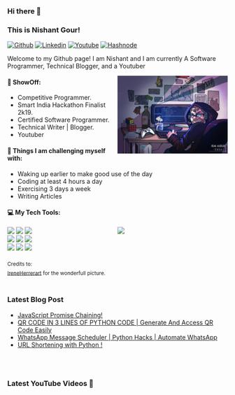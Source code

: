 ### Hi there 👋 
### This is Nishant Gour!

[![Github](https://img.shields.io/badge/GitHub-100000?style=for-the-badge&logo=github&logoColor=white)](https://github.com/nishantgour2)
[![Linkedin](https://img.shields.io/badge/LinkedIn-0077B5?style=for-the-badge&logo=linkedin&logoColor=white)](https://www.linkedin.com/in/nishantgour/)
[![Youtube](https://img.shields.io/badge/YouTube-FF0000?style=for-the-badge&logo=youtube&logoColor=white)](https://www.youtube.com/channel/UCOLTI36YQ3t6DFuHNnBpvXQ)
[![Hashnode](https://img.shields.io/badge/Hashnode-2962FF?style=for-the-badge&logo=hashnode&logoColor=white)](https://codingnuts.hashnode.dev/)




Welcome to my Github page! I am Nishant and I am currently A Software Programmer, Technical Blogger, and a Youtuber  

<img align="right" alt="img" src="https://github.com/FernandoRoldan93/FernandoRoldan93/blob/master/cover_image.jpg" width="50%" height="auto" />


#### 🌱 ShowOff: 
- Competitive Programmer.  
- Smart India Hackathon Finalist 2k19. 
- Certified Software Programmer.
- Technical Writer | Blogger.
- Youtuber

#### :muscle: Things I am challenging myself with:
- Waking up earlier to make good use of the day
- Coding at least 4 hours a day
- Exercising 3 days a week
- Writing Articles

#### :computer: My Tech Tools: 
<p>
	<img width="50%" align="right" src="https://github-readme-stats.vercel.app/api?username=nishantgour2&show_icons=true&hide_border=true" />

<code><img width="10%" src="https://www.vectorlogo.zone/logos/java/java-ar21.svg"></code>
<code><img width="10%" src="https://www.vectorlogo.zone/logos/python/python-ar21.svg"></code>
<code><img width="8%" src="https://www.vectorlogo.zone/logos/r-project/r-project-icon.svg"></code>
<br />
<code><img width="10%" src="https://www.vectorlogo.zone/logos/pocoo_flask/pocoo_flask-ar21.svg"></code>
<code><img width="10%" src="https://www.vectorlogo.zone/logos/mysql/mysql-ar21.svg"></code>
<code><img width="10%" src="https://www.vectorlogo.zone/logos/mongodb/mongodb-ar21.svg"></code>
<br />
<code><img width="10%" src="https://www.vectorlogo.zone/logos/apache_spark/apache_spark-ar21.svg"></code>
<code><img width="10%" src="https://www.vectorlogo.zone/logos/apache_hadoop/apache_hadoop-ar21.svg"></code>
<code><img width="10%" src="https://www.vectorlogo.zone/logos/git-scm/git-scm-ar21.svg"></code>
</p>

<sub>Credits to: <br/>[IreneHerrerart](https://www.artstation.com/ireneherrera) for the wonderfull picture.
<br/>
	<br/>
	
### Latest Blog Post
<!-- BLOG-POST-LIST:START -->
- [JavaScript Promise Chaining!](https://codingnuts.hashnode.dev/javascript-promise-chaining)
- [QR CODE IN 3 LINES OF PYTHON CODE | Generate And Access QR Code Easily](https://codingnuts.hashnode.dev/qr-code-in-3-lines-of-python-code-or-generate-and-access-qr-code-easily)
- [WhatsApp Message Scheduler | Python Hacks | Automate WhatsApp](https://codingnuts.hashnode.dev/whatsapp-message-scheduler-automate-whatsapp)
- [URL Shortening with Python !](https://codingnuts.hashnode.dev/url-shortening-with-python)
<!-- BLOG-POST-LIST:END -->
<br/><br/>
### Latest YouTube Videos 🌱
<!-- YOUTUBE:START -->

<!-- YOUTUBE:END -->


